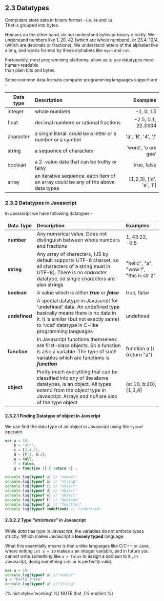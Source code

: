 ## 2.3 Datatypes

Computers store data in binary format - i.e. `0`s and `1`s.  
That is grouped into bytes.

Humans on the other hand, do not understand bytes or binary directly. We  
understand numbers like 1, 20, 42 \(which are whole numbers\), or 23.4, 10/4,  
\(which are decimals or fractions\). We understand letters of the alphabet like  
`A` or `g`, and words formed by these alphabets like `nyan` and `cat`.

Fortunately, most programming platforms, allow us to use datatypes more human-readable  
than plain bits and bytes.

Some common data formats computer programming languages support are -

| Data type | Description | Examples |
| --- | :--- | ---: |
| integer | whole numbers | -1, 0, 15 |
| float | decimal numbers or rational  fractions | -2.5, 0.1, 22.3334 |
| character | a single literal. could be a letter  or a number or a symbol | 'a', 'B', '4', '/' |
| string | a sequence of characters | 'word', 'o em gee' |
| boolean | a 2-value data that can be  truthy or falsy | true, false |
| array | an iterative sequence.  each item of an array could be any  of the above data types | \[1,2,3\], \['a', 'e', 'i'\] |

### 2.3.2 Datatypes in Javascript

In Javascript we have following datatypes -

| Data Type | Description | Examples |
| :--- | :--- | :--- |
| **number** | Any numerical value. Does not distinguish between whole numbers and fractions | 1, 43.22, -0.5 |
| **string** | Any array of characters, \(JS by default supports UTF-8 charset, so all characters of a string must in UTF-8\). There is no _character_ datatype, so single characters are also strings | "hello", "a", "wow !", "this is str 2" |
| **boolean** | A value which is either _**true**_ or _**false**_ | true, false |
| **undefined** | A special datatype in Javascript for 'undefined' data. An undefined type basically means there is no data in it. It is similar \(but not exactly same\) to 'void' datatype in C-like programming languages | undefined |
| **function** | In Javascript functions themselves are first-class objects. So a function is also a variable. The type of such variables which are functions is _**function**_ | function a \(\) {return "a"} |
| **object** | Pretty much everything that can be classified into any of the above datatypes, is an object. All types extend from the _object_ type in Javascript. Arrays and _null_ are also of the type object | {a: 10, b:20},   \[1,3,4\] |

#### 2.3.2.1 Finding Datatype of object in Javscript

We can find the data type of an object in Javascript using the  `typeof` operator.

```js
var a = 10, 
    b = 'str', 
    c = [3,4,1], 
    d = {P:1, Q:2}, 
    e = null, 
    f = false,
    g = function () { return 0} ;

console.log(typeof a) // "number"
console.log(typeof b) // "string"
console.log(typeof c) // "object"
console.log(typeof d) // "object"
console.log(typeof e) // "object"
console.log(typeof f) // "boolean"
console.log(typeof g) // "function"
console.log(typeof undefined) // "undefined"
```

#### 2.3.2.2 Type _"strictness"_ in Javascript

While _data_ has type in Javascript, the variables do not enforce types strictly. Which makes Javascript a **loosely typed** language. 

What this essentially means is that unlike languages like C/C++ or Java, where writing `int a = 10` makes `a` an integer variable, and in future you cannot write something like `a = false` to assign a boolean to it , in Javascript, doing something similar is perfectly valid. 

```js
var a = 10;
console.log(typeof a) //"number"
a = "hello there"
console.log(typeof a) //"string" 
```

{% hint style='working' %}
NOTE that 
{% endhint %}



